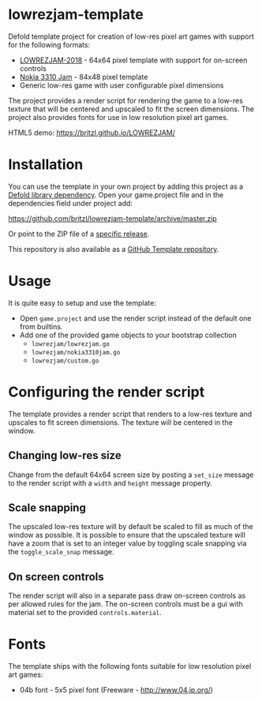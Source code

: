 # lowrezjam-template
Defold template project for creation of low-res pixel art games with support for the following formats:

* [LOWREZJAM-2018](https://itch.io/jam/lowrezjam-2018) - 64x64 pixel template with support for on-screen controls
* [Nokia 3310 Jam](https://itch.io/jam/3310jam) - 84x48 pixel template
* Generic low-res game with user configurable pixel dimensions

The project provides a render script for rendering the game to a low-res texture that will be centered and upscaled to fit the screen dimensions. The project also provides fonts for use in low resolution pixel art games.

HTML5 demo: https://britzl.github.io/LOWREZJAM/


# Installation
You can use the template in your own project by adding this project as a [Defold library dependency](http://www.defold.com/manuals/libraries/). Open your game.project file and in the dependencies field under project add:

https://github.com/britzl/lowrezjam-template/archive/master.zip

Or point to the ZIP file of a [specific release](https://github.com/britzl/lowrezjam-template/releases).

This repository is also available as a [GitHub Template repository](https://help.github.com/en/articles/creating-a-repository-from-a-template).

# Usage
It is quite easy to setup and use the template:

* Open `game.project` and use the render script instead of the default one from builtins.
* Add one of the provided game objects to your bootstrap collection
  * `lowrezjam/lowrezjam.go`
  * `lowrezjam/nokia3310jam.go`
  * `lowrezjam/custom.go`


# Configuring the render script
The template provides a render script that renders to a low-res texture and upscales to fit screen dimensions. The texture will be centered in the window.

## Changing low-res size
Change from the default 64x64 screen size by posting a `set_size` message to the render script with a `width` and `height` message property.

## Scale snapping
The upscaled low-res texture will by default be scaled to fill as much of the window as possible. It is possible to ensure that the upscaled texture will have a zoom that is set to an integer value by toggling scale snapping via the `toggle_scale_snap` message.

## On screen controls
The render script will also in a separate pass draw on-screen controls as per allowed rules for the jam. The on-screen controls must be a gui with material set to the provided `controls.material`.


# Fonts
The template ships with the following fonts suitable for low resolution pixel art games:

* 04b font - 5x5 pixel font (Freeware - http://www.04.jp.org/)
